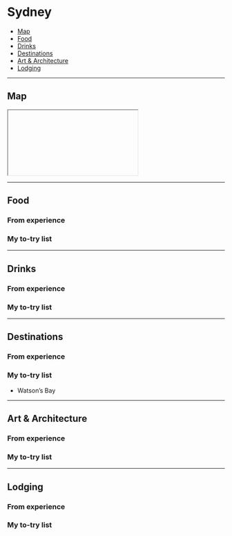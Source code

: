 # Sydney

- [Map](#map)
- [Food](#food)
- [Drinks](#drinks)
- [Destinations](#destinations)
- [Art & Architecture](#art--architecture)
- [Lodging](#lodging)

-----

## Map

<iframe></iframe>

-----

## Food

### From experience

### My to-try list

-----

## Drinks

### From experience

### My to-try list

-----

## Destinations

### From experience

### My to-try list

- Watson’s Bay

-----

## Art & Architecture

### From experience

### My to-try list

-----

## Lodging

### From experience

### My to-try list
